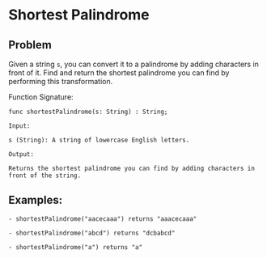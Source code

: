 # Shortest Palindrome

## Problem

Given a string `s`, you can convert it to a palindrome by adding characters in front of it. Find and return the shortest palindrome you can find by performing this transformation.

Function Signature:

```motoko
func shortestPalindrome(s: String) : String;
``` 

```plaintext
Input:

s (String): A string of lowercase English letters.

Output:

Returns the shortest palindrome you can find by adding characters in front of the string.
```

## Examples:
```plaintext
- shortestPalindrome("aacecaaa") returns "aaacecaaa"

- shortestPalindrome("abcd") returns "dcbabcd"

- shortestPalindrome("a") returns "a"
```
